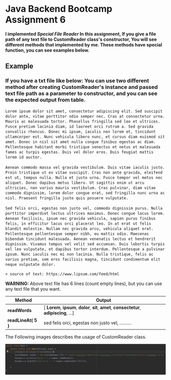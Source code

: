 # Java Backend Bootcamp Assignment 6

**I implemented *Special File Reader* In this assignment, If you give a file 
path of any text file to CustomReader class's constructor, You will see 
different 
methods that implemented by me. These methods have special function, you can 
see examples below.**

## Example
### If you have a txt file like below: You can use two different method after creating CustomReader's instance and passed text file path as a parameter to constructor, and you can see the expected output from table.
```
Lorem ipsum dolor sit amet, consectetur adipiscing elit. Sed suscipit dolor ante, vitae porttitor odio semper nec. Cras at consectetur urna. Mauris ac malesuada tortor. Phasellus fringilla sed leo et ultrices. Fusce pretium lacinia diam, id laoreet orci rutrum a. Sed gravida convallis rhoncus. Donec mi ipsum, iaculis non lorem et, tincidunt ullamcorper est. Nunc vehicula libero nunc, et cursus diam euismod sit amet. Donec in nisl sit amet nulla congue finibus egestas ac diam. Pellentesque habitant morbi tristique senectus et netus et malesuada fames ac turpis egestas. Duis vel dolor eros. Duis feugiat mattis lorem id auctor.

Aenean commodo massa vel gravida vestibulum. Duis vitae iaculis justo. Proin tristique ut ex vitae suscipit. Cras non ante gravida, eleifend est ut, tempus nulla. Nulla et justo urna. Fusce tempor vel metus nec aliquet. Donec dapibus metus libero. Ut sagittis enim ut arcu ultricies, non varius mauris vestibulum. Cras pulvinar, diam vitae commodo dignissim, lorem dolor congue erat, sed fringilla nunc urna ac nisl. Praesent fringilla justo quis posuere vulputate.

Sed felis orci, egestas non justo vel, commodo dignissim purus. Nulla porttitor imperdiet lectus ultrices maximus. Donec congue lacus lorem. Aenean facilisis, ipsum nec gravida vehicula, sapien purus finibus felis, in efficitur lacus orci placerat leo. In at erat ut felis blandit molestie. Nullam nec gravida arcu, vehicula aliquet erat. Pellentesque pellentesque semper nibh, eu mattis odio. Maecenas bibendum tincidunt malesuada. Aenean venenatis lectus et hendrerit dignissim. Vivamus tempus vel velit sed accumsan. Duis lobortis turpis vel leo vulputate, et dapibus tortor interdum. Pellentesque a pulvinar ipsum. Nunc iaculis nec mi non lacinia. Nulla tristique, felis ac varius pretium, sem eros facilisis magna, tincidunt condimentum elit neque vulputate dolor.

```
	> source of text: https://www.lipsum.com/feed/html

**WARNING:** Above text file has 6 lines (count empty lines), but you can use 
any text 
file that you want. 

| Method                | Output                                                          |
|-----------------------|-----------------------------------------------------------------|
| **readWords**         | [ **Lorem**, **ipsum**, **dolor**, **sit**, **amet**, **consectetur**, **adipiscing**, ...] |
| **readLineAt( 5 )**   | sed felis orci, egestas non justo vel, ..........               |


The Following images describes the usage of CustomReader class.

![](1.png)
